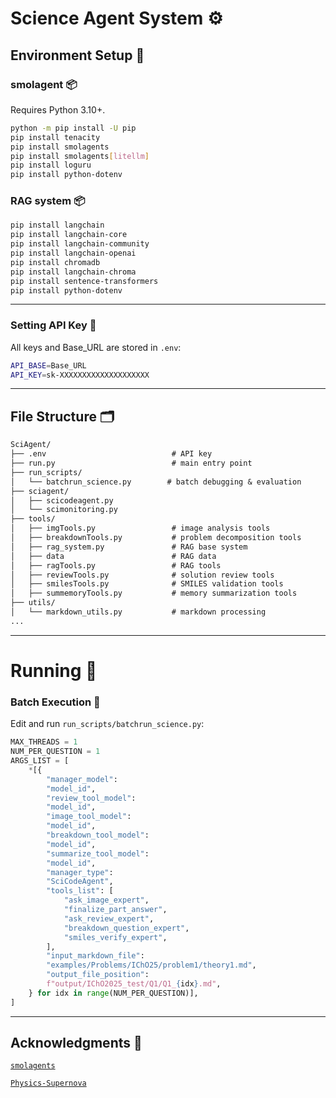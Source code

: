 # Science Agent System ⚙️

## Environment Setup 🧰

### smolagent 📦

Requires Python 3.10+.

```bash
python -m pip install -U pip
pip install tenacity
pip install smolagents
pip install smolagents[litellm]
pip install loguru
pip install python-dotenv
```

### RAG system 📦

```bash
pip install langchain
pip install langchain-core
pip install langchain-community
pip install langchain-openai
pip install chromadb
pip install langchain-chroma
pip install sentence-transformers
pip install python-dotenv
```

---

### Setting API Key 🔑

All keys and Base_URL are stored in `.env`:

```bash
API_BASE=Base_URL
API_KEY=sk-XXXXXXXXXXXXXXXXXXXX
```

---

## File Structure 🗂️

```txt
SciAgent/
├── .env                            # API key
├── run.py                          # main entry point
├── run_scripts/
│   └── batchrun_science.py        # batch debugging & evaluation
├── sciagent/
│   ├── scicodeagent.py
│   └── scimonitoring.py
├── tools/
│   ├── imgTools.py                 # image analysis tools
│   ├── breakdownTools.py           # problem decomposition tools
│   ├── rag_system.py               # RAG base system
│   ├── data                        # RAG data
│   ├── ragTools.py                 # RAG tools
│   ├── reviewTools.py              # solution review tools
│   ├── smilesTools.py              # SMILES validation tools
│   ├── summemoryTools.py           # memory summarization tools
├── utils/
│   └── markdown_utils.py           # markdown processing
...
```

---

# Running 🚀

### Batch Execution 🧵

Edit and run `run_scripts/batchrun_science.py`:

```python
MAX_THREADS = 1
NUM_PER_QUESTION = 1
ARGS_LIST = [
    *[{
        "manager_model":
        "model_id",
        "review_tool_model":
        "model_id",
        "image_tool_model":
        "model_id",
        "breakdown_tool_model":
        "model_id",
        "summarize_tool_model":
        "model_id",
        "manager_type":
        "SciCodeAgent",
        "tools_list": [
            "ask_image_expert",
            "finalize_part_answer",
            "ask_review_expert",
            "breakdown_question_expert",
            "smiles_verify_expert",
        ],
        "input_markdown_file":
        "examples/Problems/IChO25/problem1/theory1.md",
        "output_file_position":
        f"output/IChO2025_test/Q1/Q1_{idx}.md",
    } for idx in range(NUM_PER_QUESTION)],
]
```

---

## Acknowledgments 🙏

[`smolagents`](https://github.com/huggingface/smolagents)

[`Physics-Supernova`](https://github.com/CharlesQ9/Physics-Supernova)
